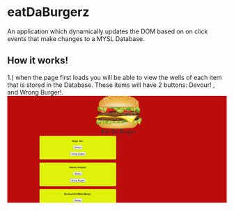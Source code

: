 # eatDaBurgerz

An application which dynamically updates the DOM based on on click events that make changes to a MYSL Database.

## How it works!

1.) when the page first loads you will be able to view the wells of each item that is stored in the Database. These items will have 2 buttons: Devour! , and Wrong Burger!.
![eatDaBurgerz Screen Shot](readMe_Images/homescreen.png)

